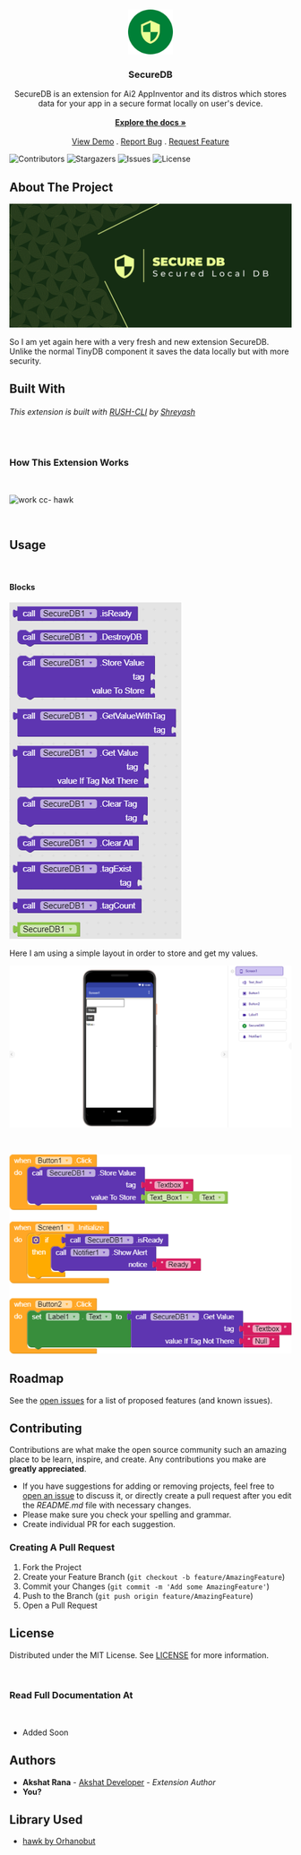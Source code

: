 <br/>
<p align="center">
  <a href="https://github.com/AkshatDeveloper06/SecureDB">
    <img src="https://github.com/AkshatDeveloper06/SecureDB/blob/master/images/logo.png?raw=true" alt="Logo" width="80" height="80">
  </a>

<h3 align="center">SecureDB</h3>


  <p align="center">
    SecureDB is an extension for Ai2 AppInventor and its distros which stores data for your app in a secure format locally on user's device.
    <br/>
    <br/>
    <a href="https://github.com/AkshatDeveloper06/SecureDB"><strong>Explore the docs »</strong></a>
    <br/>
    <br/>
    <a href="https://github.com/AkshatDeveloper06/SecureDB">View Demo</a>
    .
    <a href="https://github.com/AkshatDeveloper06/SecureDB/issues">Report Bug</a>
    .
    <a href="https://github.com/AkshatDeveloper06/SecureDB/issues">Request Feature</a>
  </p>


![Contributors](https://img.shields.io/github/contributors/AkshatDeveloper06/SecureDB?color=dark-green) ![Stargazers](https://img.shields.io/github/stars/AkshatDeveloper06/SecureDB?style=social) ![Issues](https://img.shields.io/github/issues/AkshatDeveloper06/SecureDB) ![License](https://img.shields.io/github/license/AkshatDeveloper06/SecureDB)

## About The Project

![Screen Shot](https://github.com/AkshatDeveloper06/SecureDB/blob/master/images/banner.png?raw=true)

So I am yet again here with a very fresh and new extension SecureDB. Unlike the normal TinyDB component it saves the data locally but with more security.

## Built With

###### This extension is built with [RUSH-CLI](https://github.com/shreyashsaitwal/rush-cli) by [Shreyash](https://github.com/shreyashsaitwal/)

<br>

### How This Extension Works

<br>

![work](https://raw.githubusercontent.com/orhanobut/hawk/master/art/how-hawk-works.png)
cc- hawk

<br>

## Usage

<br>

#### Blocks

![blocks](https://github.com/AkshatDeveloper06/SecureDB/blob/master/images/image_2022-09-23_181328504.png?raw=true)

Here I am using a simple layout in order to store and get my values.
<br>

![usage](https://github.com/AkshatDeveloper06/SecureDB/blob/master/images/image_2022-09-23_171247813.png?raw=true)

<br>

![usageblocks](https://github.com/AkshatDeveloper06/SecureDB/blob/master/images/usage.png?raw=true)

## Roadmap

See the [open issues](https://github.com/AkshatDeveloper06/SecureDB/issues) for a list of proposed features (and known issues).

## Contributing

Contributions are what make the open source community such an amazing place to be learn, inspire, and create. Any contributions you make are **greatly appreciated**.
* If you have suggestions for adding or removing projects, feel free to [open an issue](https://github.com/AkshatDeveloper06/SecureDB/issues/new) to discuss it, or directly create a pull request after you edit the *README.md* file with necessary changes.
* Please make sure you check your spelling and grammar.
* Create individual PR for each suggestion.

### Creating A Pull Request

1. Fork the Project
2. Create your Feature Branch (`git checkout -b feature/AmazingFeature`)
3. Commit your Changes (`git commit -m 'Add some AmazingFeature'`)
4. Push to the Branch (`git push origin feature/AmazingFeature`)
5. Open a Pull Request

## License

Distributed under the MIT License. See [LICENSE](https://github.com/AkshatDeveloper06/SecureDB/blob/main/LICENSE.md) for more information.

<br>

### Read Full Documentation At

<br>

- Added Soon

## Authors

* **Akshat Rana** - [Akshat Developer](https://github.com/AkshatDeveloper) - *Extension Author*
* **You?**

## Library Used

* [hawk by Orhanobut](https://github.com/orhanobut/hawk)
